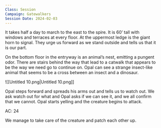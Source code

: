 ```yaml
---
Class: Session
Campaign: Gatewalkers
Session Date: 2024-02-03
---
```

It takes half a day to march to the east to the spire. It is 60’ tall with windows and terraces at every floor. At the uppermost ledge is the giant horn to signal. They urge us forward as we stand outside and tells us that it is our part.

On the bottom floor in the entryway is an animal’s nest, emitting a pungent odor. There are stairs behind the way that lead to a catwalk that appears to be the way we need go to continue on. Opal can see a strange insect-like animal that seems to be a cross between an insect and a dinosaur.

![[Untitled 10.png|Untitled 10.png]]

Opal steps forward and spreads his arms out and tells us to watch out. We ask watch out for what and Opal asks if we can see it, and we all confirm that we cannot. Opal starts yelling and the creature begins to attack.

AC: 24

We manage to take care of the creature and patch each other up.